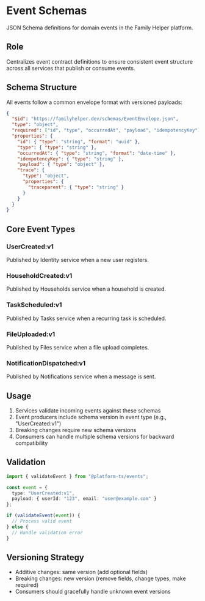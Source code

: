 # Event Schemas

JSON Schema definitions for domain events in the Family Helper platform.

## Role

Centralizes event contract definitions to ensure consistent event structure across all services that publish or consume events.

## Schema Structure

All events follow a common envelope format with versioned payloads:

```json
{
  "$id": "https://familyhelper.dev/schemas/EventEnvelope.json",
  "type": "object",
  "required": ["id", "type", "occurredAt", "payload", "idempotencyKey"],
  "properties": {
    "id": { "type": "string", "format": "uuid" },
    "type": { "type": "string" },
    "occurredAt": { "type": "string", "format": "date-time" },
    "idempotencyKey": { "type": "string" },
    "payload": { "type": "object" },
    "trace": { 
      "type": "object", 
      "properties": { 
        "traceparent": { "type": "string" } 
      } 
    }
  }
}
```

## Core Event Types

### UserCreated:v1
Published by Identity service when a new user registers.

### HouseholdCreated:v1  
Published by Households service when a household is created.

### TaskScheduled:v1
Published by Tasks service when a recurring task is scheduled.

### FileUploaded:v1
Published by Files service when a file upload completes.

### NotificationDispatched:v1
Published by Notifications service when a message is sent.

## Usage

1. Services validate incoming events against these schemas
2. Event producers include schema version in event type (e.g., "UserCreated:v1")
3. Breaking changes require new schema versions
4. Consumers can handle multiple schema versions for backward compatibility

## Validation

```typescript
import { validateEvent } from "@platform-ts/events";

const event = {
  type: "UserCreated:v1",
  payload: { userId: "123", email: "user@example.com" }
};

if (validateEvent(event)) {
  // Process valid event
} else {
  // Handle validation error
}
```

## Versioning Strategy

- Additive changes: same version (add optional fields)
- Breaking changes: new version (remove fields, change types, make required)
- Consumers should gracefully handle unknown event versions